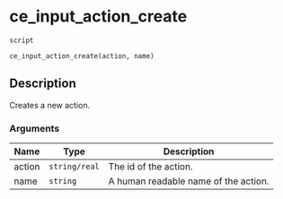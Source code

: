 # ce_input_action_create
`script`
```gml
ce_input_action_create(action, name)
```

## Description
Creates a new action.

### Arguments
| Name | Type | Description |
| ---- | ---- | ----------- |
| action | `string/real` | The id of the action. |
| name | `string` | A human readable name of the action. |